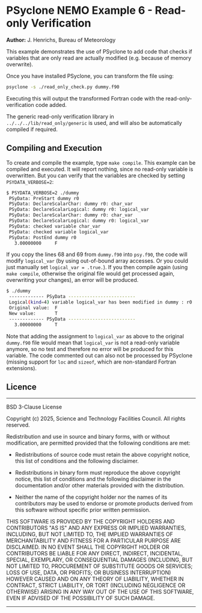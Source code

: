 # PSyclone NEMO Example 6 - Read-only Verification

**Author:** J. Henrichs, Bureau of Meteorology

This example demonstrates the use of PSyclone to add code that checks
if variables that are only read are actually modified (e.g. because
of memory overwrite).

Once you have installed PSyclone, you can transform the file using:

```sh
psyclone -s ./read_only_check.py dummy.f90
```

Executing this will output the transformed Fortran code with the 
read-only-verification code added. 

The generic read-only verification library in
``../../../lib/read_only/generic`` is used, and will also be
automatically compiled if required.

## Compiling and Execution

To create and compile the example, type ``make compile``.
This example can be compiled and executed. It will report nothing,
since no read-only variable is overwritten. But you can verify that
the variables are checked by setting ``PSYDATA_VERBOSE=2``:

```sh
$ PSYDATA_VERBOSE=2 ./dummy 
 PSyData: PreStart dummy r0
 PSyData: DeclareScalarChar: dummy r0: char_var
 PSyData: DeclareScalarLogical: dummy r0: logical_var
 PSyData: DeclareScalarChar: dummy r0: char_var
 PSyData: DeclareScalarLogical: dummy r0: logical_var
 PSyData: checked variable char_var
 PSyData: checked variable logical_var
 PSyData: PostEnd dummy r0
   3.00000000     F
```

If you copy the lines 68 and 69 from ``dummy.f90`` into ``psy.f90``,
the code will modify ``logical_var`` (by using out-of-bound array accesses.
Or you could just manually set ``logical_var = .true.``). If you then
compile again (using `make compile`, otherwise the original file would
get processed again, overwriting your changes), an error will be produced.

```sh
$ ./dummy 
 ------------- PSyData -------------------------
 Logical(kind=4) variable logical_var has been modified in dummy : r0
 Original value:  F
 New value:       T
 ------------- PSyData -------------------------
   3.00000000     T
```

Note that adding the assignment to ``logical_var`` as above to the original
``dummy.f90`` file would mean that ``logical_var`` is not a read-only variable
anymore, so no test and therefore no error will be produced for this variable.
The code commented out can also not be processed by PSyclone (missing support
for ``loc`` and ``sizeof``, which are non-standard Fortran extensions).

## Licence

-----------------------------------------------------------------------------

BSD 3-Clause License

Copyright (c) 2025, Science and Technology Facilities Council.
All rights reserved.

Redistribution and use in source and binary forms, with or without
modification, are permitted provided that the following conditions are met:

* Redistributions of source code must retain the above copyright notice, this
  list of conditions and the following disclaimer.

* Redistributions in binary form must reproduce the above copyright notice,
  this list of conditions and the following disclaimer in the documentation
  and/or other materials provided with the distribution.

* Neither the name of the copyright holder nor the names of its
  contributors may be used to endorse or promote products derived from
  this software without specific prior written permission.

THIS SOFTWARE IS PROVIDED BY THE COPYRIGHT HOLDERS AND CONTRIBUTORS
"AS IS" AND ANY EXPRESS OR IMPLIED WARRANTIES, INCLUDING, BUT NOT
LIMITED TO, THE IMPLIED WARRANTIES OF MERCHANTABILITY AND FITNESS
FOR A PARTICULAR PURPOSE ARE DISCLAIMED. IN NO EVENT SHALL THE
COPYRIGHT HOLDER OR CONTRIBUTORS BE LIABLE FOR ANY DIRECT, INDIRECT,
INCIDENTAL, SPECIAL, EXEMPLARY, OR CONSEQUENTIAL DAMAGES (INCLUDING,
BUT NOT LIMITED TO, PROCUREMENT OF SUBSTITUTE GOODS OR SERVICES;
LOSS OF USE, DATA, OR PROFITS; OR BUSINESS INTERRUPTION) HOWEVER
CAUSED AND ON ANY THEORY OF LIABILITY, WHETHER IN CONTRACT, STRICT
LIABILITY, OR TORT (INCLUDING NEGLIGENCE OR OTHERWISE) ARISING IN
ANY WAY OUT OF THE USE OF THIS SOFTWARE, EVEN IF ADVISED OF THE
POSSIBILITY OF SUCH DAMAGE.

-----------------------------------------------------------------------------
